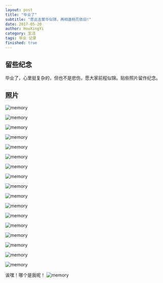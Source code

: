 ```yaml
---
layout: post
title: "毕业了"
subtitle: "愿此去繁华似锦，再相逢桃花依旧!"
date: 2017-05-20
author: HouXingYi
category: 生活
tags: 毕业 记录
finished: true
---
```


## 留些纪念

毕业了，心里挺复杂的，但也不是悲伤，愿大家前程似锦。贴些照片留作纪念。

## 照片

![memory](/img/graduate/9.jpg)

![memory](/img/graduate/8.jpg)

![memory](/img/graduate/7.jpg)

![memory](/img/graduate/6.jpg)

![memory](/img/graduate/5.jpg)

![memory](/img/graduate/4.jpg)

![memory](/img/graduate/3.jpg)

![memory](/img/graduate/2.jpg)

![memory](/img/graduate/1.jpg)

![memory](/img/graduate/10.jpg)

![memory](/img/graduate/11.jpg)

![memory](/img/graduate/12.jpg)

![memory](/img/graduate/13.jpg)

![memory](/img/graduate/14.jpg)

![memory](/img/graduate/15.jpg)

![memory](/img/graduate/16.jpg)

![memory](/img/graduate/17.jpg)

诶嘿！哪个是我呢！
![memory](/img/life/gakki.gif)







